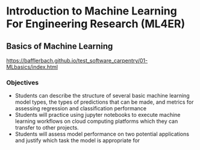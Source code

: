 # Introduction to Machine Learning For Engineering Research (ML4ER)

## Basics of Machine Learning

https://bafflerbach.github.io/test_software_carpentry/01-MLbasics/index.html

### Objectives
- Students can describe the structure of several basic machine learning model types, the types of predictions that can be made, and metrics for assessing regression and classification performance
- Students will practice using jupyter notebooks to execute machine learning workflows on cloud computing platforms which they can transfer to other projects.
- Students will assess model performance on two potential applications and justify which task the model is appropriate for
